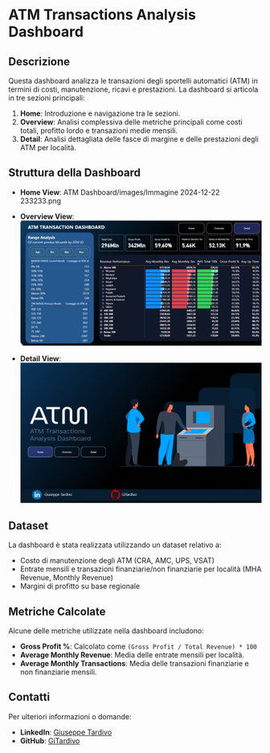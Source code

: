 # ATM Transactions Analysis Dashboard

## Descrizione
Questa dashboard analizza le transazioni degli sportelli automatici (ATM) in termini di costi, manutenzione, ricavi e prestazioni. 
La dashboard si articola in tre sezioni principali:

1. **Home**: Introduzione e navigazione tra le sezioni.
2. **Overview**: Analisi complessiva delle metriche principali come costi totali, profitto lordo e transazioni medie mensili.
3. **Detail**: Analisi dettagliata delle fasce di margine e delle prestazioni degli ATM per località.

## Struttura della Dashboard
- **Home View**: 
ATM Dashboard/images/Immagine 2024-12-22 233233.png

- **Overview View**: 
  ![Overview View](./images/overview_view.png)

- **Detail View**: 
  ![Detail View](./images/detail_view.png)

## Dataset
La dashboard è stata realizzata utilizzando un dataset relativo a:
- Costo di manutenzione degli ATM (CRA, AMC, UPS, VSAT)
- Entrate mensili e transazioni finanziarie/non finanziarie per località (MHA Revenue, Monthly Revenue)
- Margini di profitto su base regionale



## Metriche Calcolate
Alcune delle metriche utilizzate nella dashboard includono:
- **Gross Profit %**: Calcolato come `(Gross Profit / Total Revenue) * 100`
- **Average Monthly Revenue**: Media delle entrate mensili per località.
- **Average Monthly Transactions**: Media delle transazioni finanziarie e non finanziarie mensili.

## Contatti
Per ulteriori informazioni o domande:
- **LinkedIn**: [Giuseppe Tardivo](https://linkedin.com/in/giuseppetardivo)
- **GitHub**: [GiTardivo](https://github.com/GiTardivo)

